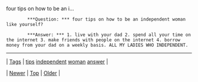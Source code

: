 <!--
title: four tips on how to be an independent woman like yourself?
date: 2020-06-28T15:27:00.238Z
tags: tips, independent, woman, answer
-->


four tips on how to be an i...


            ***Question: *** four tips on how to be an independent woman like yourself?

            ***Answer: *** 1. live with your dad 2. spend all your time on the internet 3. make friends with people on the internet 4. borrow money from your dad on a weekly basis. ALL MY LADIES WHO INDEPENDENT. 
            

<!--BOTTOM-POST-NAVIGATION-->
---

| [Tags](tags.md) | [tips](tag-tips.md) [independent](tag-independent.md) [woman](tag-woman.md) [answer](tag-answer.md) |

| [Newer](72665449768.md) | [Top](index.md) | [Older](72677475684.md) |